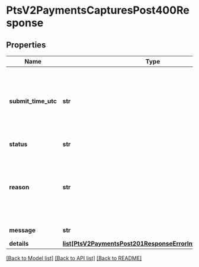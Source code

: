 # PtsV2PaymentsCapturesPost400Response

## Properties
Name | Type | Description | Notes
------------ | ------------- | ------------- | -------------
**submit_time_utc** | **str** | Time of request in UTC. Format: &#x60;YYYY-MM-DDThh:mm:ssZ&#x60; **Example** &#x60;2016-08-11T22:47:57Z&#x60; equals August 11, 2016, at 22:47:57 (10:47:57 p.m.). The &#x60;T&#x60; separates the date and the time. The &#x60;Z&#x60; indicates UTC.  Returned by authorization service.  #### PIN debit Time when the PIN debit credit, PIN debit purchase or PIN debit reversal was requested.  Returned by PIN debit credit, PIN debit purchase or PIN debit reversal.  | [optional] 
**status** | **str** | The status of the submitted transaction.  Possible values:  - INVALID_REQUEST  | [optional] 
**reason** | **str** | The reason of the status.  Possible values:  - MISSING_FIELD  - INVALID_DATA  - DUPLICATE_REQUEST  - INVALID_MERCHANT_CONFIGURATION  - EXCEEDS_AUTH_AMOUNT  - AUTH_ALREADY_REVERSED  - TRANSACTION_ALREADY_SETTLED  - INVALID_AMOUNT  - MISSING_AUTH  - TRANSACTION_ALREADY_REVERSED_OR_SETTLED  | [optional] 
**message** | **str** | The detail message related to the status and reason listed above. | [optional] 
**details** | [**list[PtsV2PaymentsPost201ResponseErrorInformationDetails]**](PtsV2PaymentsPost201ResponseErrorInformationDetails.md) |  | [optional] 

[[Back to Model list]](../README.md#documentation-for-models) [[Back to API list]](../README.md#documentation-for-api-endpoints) [[Back to README]](../README.md)


